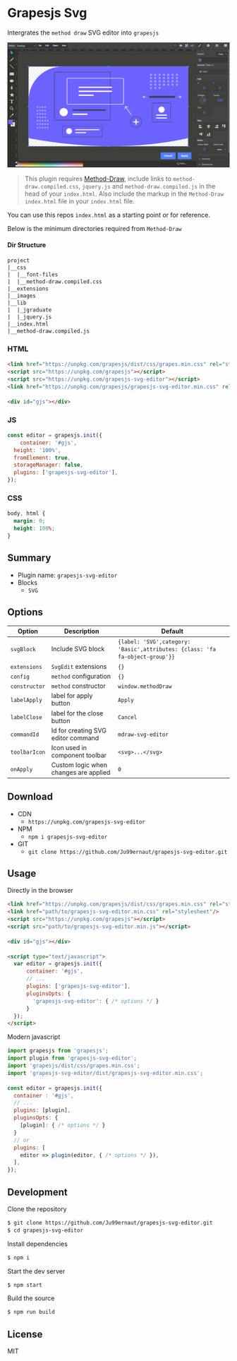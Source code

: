 # Grapesjs Svg 

Intergrates the `method draw` SVG editor into `grapesjs`

<div align="center">
  <img alt="demo.png" src="demo.png">
</div>

>This plugin requires [Method-Draw](https://github.com/methodofaction/Method-Draw), include links to `method-draw.compiled.css`, `jquery.js`  and `method-draw.compiled.js` in the head of your `index.html`. Also include the markup in the `Method-Draw` `index.html` file in your `index.html` file.

You can use this repos `index.html` as a starting point or for reference.

Below is the minimum directories required from `Method-Draw`

#### Dir Structure
```
project
|__css
|  |__font-files
|  |__method-draw.compiled.css
|__extensions
|__images
|__lib
|  |_jgraduate
|  |_jquery.js
|__index.html
|__method-draw.compiled.js
```


### HTML
```html
<link href="https://unpkg.com/grapesjs/dist/css/grapes.min.css" rel="stylesheet">
<script src="https://unpkg.com/grapesjs"></script>
<script src="https://unpkg.com/grapesjs-svg-editor"></script>
<link href="https://unpkg.com/grapesjs/grapesjs-svg-editor.min.css" rel="stylesheet">

<div id="gjs"></div>
```

### JS
```js
const editor = grapesjs.init({
	container: '#gjs',
  height: '100%',
  fromElement: true,
  storageManager: false,
  plugins: ['grapesjs-svg-editor'],
});
```

### CSS
```css
body, html {
  margin: 0;
  height: 100%;
}
```


## Summary

* Plugin name: `grapesjs-svg-editor`
* Blocks
    * `SVG`



## Options

| Option | Description | Default |
|-|-|-
| `svgBlock` | Include SVG block | `{label: 'SVG',category: 'Basic',attributes: {class: 'fa fa-object-group'}}` |
|`extensions`| `SvgEdit` extensions | `{}` |
|`config`| `method` configuration | `{}` |
|`constructor`| `method` constructor | `window.methodDraw` |
|`labelApply`| label for apply button | `Apply` |
|`labelClose`| label for the close button| `Cancel` |
|`commandId`| Id for creating SVG editor command | `mdraw-svg-editor` |
| `toolbarIcon` | Icon used in component toolbar | `<svg>...</svg>` |
| `onApply` | Custom logic when changes are applied | `0` | 



## Download

* CDN
  * `https://unpkg.com/grapesjs-svg-editor`
* NPM
  * `npm i grapesjs-svg-editor`
* GIT
  * `git clone https://github.com/Ju99ernaut/grapesjs-svg-editor.git`



## Usage

Directly in the browser
```html
<link href="https://unpkg.com/grapesjs/dist/css/grapes.min.css" rel="stylesheet"/>
<link href="path/to/grapesjs-svg-editor.min.css" rel="stylesheet"/>
<script src="https://unpkg.com/grapesjs"></script>
<script src="path/to/grapesjs-svg-editor.min.js"></script>

<div id="gjs"></div>

<script type="text/javascript">
  var editor = grapesjs.init({
      container: '#gjs',
      // ...
      plugins: ['grapesjs-svg-editor'],
      pluginsOpts: {
        'grapesjs-svg-editor': { /* options */ }
      }
  });
</script>
```

Modern javascript
```js
import grapesjs from 'grapesjs';
import plugin from 'grapesjs-svg-editor';
import 'grapesjs/dist/css/grapes.min.css';
import 'grapesjs-svg-editor/dist/grapesjs-svg-editor.min.css';

const editor = grapesjs.init({
  container : '#gjs',
  // ...
  plugins: [plugin],
  pluginsOpts: {
    [plugin]: { /* options */ }
  }
  // or
  plugins: [
    editor => plugin(editor, { /* options */ }),
  ],
});
```



## Development

Clone the repository

```sh
$ git clone https://github.com/Ju99ernaut/grapesjs-svg-editor.git
$ cd grapesjs-svg-editor
```

Install dependencies

```sh
$ npm i
```

Start the dev server

```sh
$ npm start
```

Build the source

```sh
$ npm run build
```



## License

MIT
